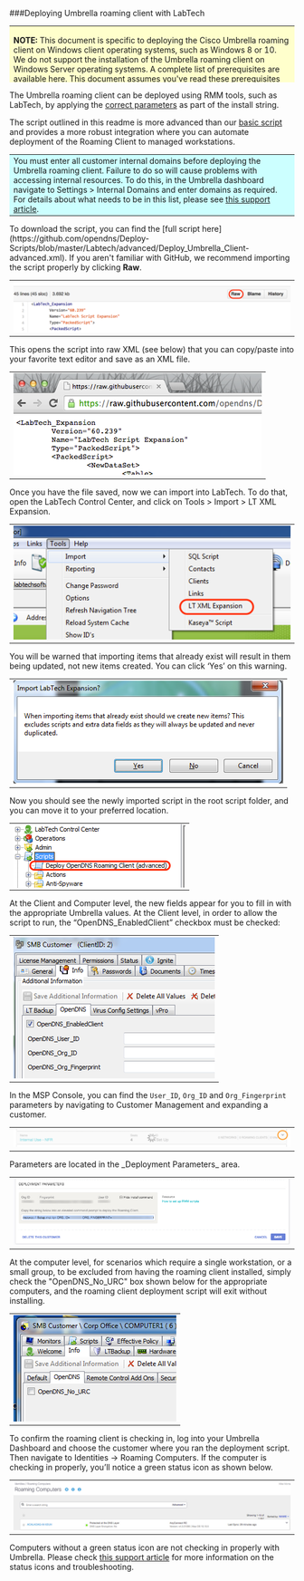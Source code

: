 ###Deploying Umbrella roaming client with LabTech
<div>
<table style="height: 100px; width: 100%">
	<tbody>
		<tr>
			<td bgcolor="#ffffcc">
				<p><strong>NOTE:</strong> This document is specific to deploying the Cisco Umbrella roaming client on Windows client operating systems, such as Windows 8 or 10. We do not support the installation of the Umbrella roaming client on Windows Server operating systems. A complete list of prerequisites are available <a href="https://docs.umbrella.com/product/msp/prerequisites/">here</a>. This document assumes you've read these prerequisites and have opened the appropriate firewall ports.</p>
			</td>
		</tr>
	</tbody>
</table>
</div>


The Umbrella roaming client can be deployed using RMM tools, such as LabTech, by applying the <a href="https://docs.umbrella.com/product/msp/automated-deployment/#section-deployment-parameters">correct parameters</a> as part of the install string.  

The script outlined in this readme is more advanced than our <a href="https://github.com/opendns/Deploy-Scripts/tree/master/Labtech">basic script</a> and provides a more robust integration where you can automate deployment of the Roaming Client to managed workstations.

<div>
<table style="align:center"><colgroup><col width="624" /></colgroup>
	<tbody>
		<tr>
			<td bgcolor="#ccffff">You must enter all customer internal domains before deploying the Umbrella roaming client. Failure to do so will cause problems with accessing internal resources. To do this, in the Umbrella dashboard navigate to Settings > Internal Domains and enter domains as required. For details about what needs to be in this list, please see  <a href="https://docs.umbrella.com/product/msp/appendix-d-internal-domains/">this support article</a>.
			</td>
		</tr>
	</tbody>
</table>
</div>
To download the script, you can find the [full script here](https://github.com/opendns/Deploy-Scripts/blob/master/Labtech/advanced/Deploy_Umbrella_Client-advanced.xml). If you aren't familiar with GitHub, we recommend importing the script properly by clicking <strong>Raw</strong>.

<table style="width:100%">
	<tbody>
		<tr>
			<td>
				<img src="docs/GitHub_Raw.png" border="0" alt="Scripts -> Raw">
			</td>
		</tr>
	</tbody>
</table>

This opens the script into raw XML (see below) that you can copy/paste into your favorite text editor and save as an XML file.

<table>
	<tbody>
		<tr>
			<td>
				<img src="docs/GitHub_Raw2.png" border="0" alt="Raw XML"">
			</td>
		</tr>
	</tbody>
</table>

Once you have the file saved, now we can import into LabTech.  To do that, open the LabTech Control Center, and click on Tools > Import > LT XML Expansion.

<table style="width:100%">
	<tbody>
		<tr>
			<td>
				<img src="docs/Import_XML.png" border="0" alt="Parameters from OpenDNS Dashboard">
			</td>
		</tr>
	</tbody>
</table>

You will be warned that importing items that already exist will result in them being updated, not new items created.  You can click ‘Yes’ on this warning.

<table style="width:100%">
	<tbody>
		<tr>
			<td>
				<img src="docs/Import_XML_Warning.png" border="0" alt="Import Script">
			</td>
		</tr>
	</tbody>
</table>

Now you should see the newly imported script in the root script folder, and you can move it to your preferred location.

<table style="width:100%">
	<tbody>
		<tr>
			<td>
				<center><img src="docs/Script_Imported.png" border="0" alt="Script successfully imported!" style="vertical-align:middle"></center>
			</td>
		</tr>
	</tbody>
</table>


At the Client and Computer level, the new fields appear for you to fill in with the appropriate Umbrella values.  At the Client level, in order to allow the script to run, the “OpenDNS_EnabledClient” checkbox must be checked:

<table style="width:100%">
	<tbody>
		<tr>
			<td>
				<center><img src="docs/Client_Checkbox.png" border="0" alt="Computer Settings"></center>
			</td>
		</tr>
	</tbody>
</table>

In the MSP Console, you can find the  ```User_ID```, ```Org_ID``` and ```Org_Fingerprint``` parameters by navigating to Customer Management and expanding a customer.

<table>
	<tbody>
		<tr>
			<td>
				<img src="docs/CustomerManagement.png" border="0" alt="Click the Caret">
			</td>
		</tr>
	</tbody>
</table>
Parameters are located in the _Deployment Parameters_ area. 

<table style="width:100%">
	<tbody>
		<tr>
			<td>
				<img src="docs/RoamingParameters.png" border="0" alt="Script Parameters">
			</td>
		</tr>
	</tbody>
</table>

At the computer level, for scenarios which require a single workstation, or a small group, to be excluded from having the roaming client installed, simply check the "OpenDNS\_No_URC" box shown below for the appropriate computers, and the roaming client deployment script will exit without installing.

<table style="width:100%">
	<tbody>
		<tr>
			<td>
				<center><img src="docs/LabTech-ComputerAddlInfo.png" border="0" alt="Deploy to workstations only!"></center>
			</td>
		</tr>
	</tbody>
</table>


To confirm the roaming client is checking in, log into your Umbrella Dashboard and choose the customer where you ran the deployment script.  Then navigate to Identities -> Roaming Computers.  If the computer is checking in properly, you’ll notice a green status icon as shown below.  

<table style="width:100%">
	<tbody>
		<tr>
			<td>
				<img src="docs/PolicyStatus.png" border="0" alt="Roaming Client in Dashboard">
			</td>
		</tr>
	</tbody>
</table>

Computers without a green status icon are not checking in properly with Umbrella.  Please check [this support article](https://docs.umbrella.com/product/msp/appendix-a-status-and-functionality/) for more information on the status icons and troubleshooting.

